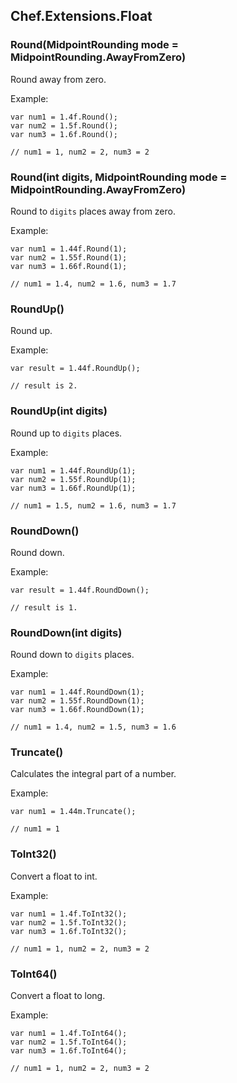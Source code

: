 ﻿## Chef.Extensions.Float

### Round(MidpointRounding mode = MidpointRounding.AwayFromZero)

Round away from zero.

Example:

    var num1 = 1.4f.Round();
    var num2 = 1.5f.Round();
    var num3 = 1.6f.Round();
    
    // num1 = 1, num2 = 2, num3 = 2

### Round(int digits, MidpointRounding mode = MidpointRounding.AwayFromZero)

Round to `digits` places away from zero.

Example:

    var num1 = 1.44f.Round(1);
    var num2 = 1.55f.Round(1);
    var num3 = 1.66f.Round(1);
    
    // num1 = 1.4, num2 = 1.6, num3 = 1.7

### RoundUp()

Round up.

Example:

    var result = 1.44f.RoundUp();

    // result is 2.

### RoundUp(int digits)

Round up to `digits` places.

Example:

    var num1 = 1.44f.RoundUp(1);
    var num2 = 1.55f.RoundUp(1);
    var num3 = 1.66f.RoundUp(1);
    
    // num1 = 1.5, num2 = 1.6, num3 = 1.7

### RoundDown()

Round down.

Example:

    var result = 1.44f.RoundDown();

    // result is 1.

### RoundDown(int digits)

Round down to `digits` places.

Example:

    var num1 = 1.44f.RoundDown(1);
    var num2 = 1.55f.RoundDown(1);
    var num3 = 1.66f.RoundDown(1);
    
    // num1 = 1.4, num2 = 1.5, num3 = 1.6

### Truncate()

Calculates the integral part of a number.

Example:

    var num1 = 1.44m.Truncate();
    
    // num1 = 1

### ToInt32()

Convert a float to int.

Example:

    var num1 = 1.4f.ToInt32();
    var num2 = 1.5f.ToInt32();
    var num3 = 1.6f.ToInt32();
    
    // num1 = 1, num2 = 2, num3 = 2

### ToInt64()

Convert a float to long.

Example:

    var num1 = 1.4f.ToInt64();
    var num2 = 1.5f.ToInt64();
    var num3 = 1.6f.ToInt64();
    
    // num1 = 1, num2 = 2, num3 = 2

